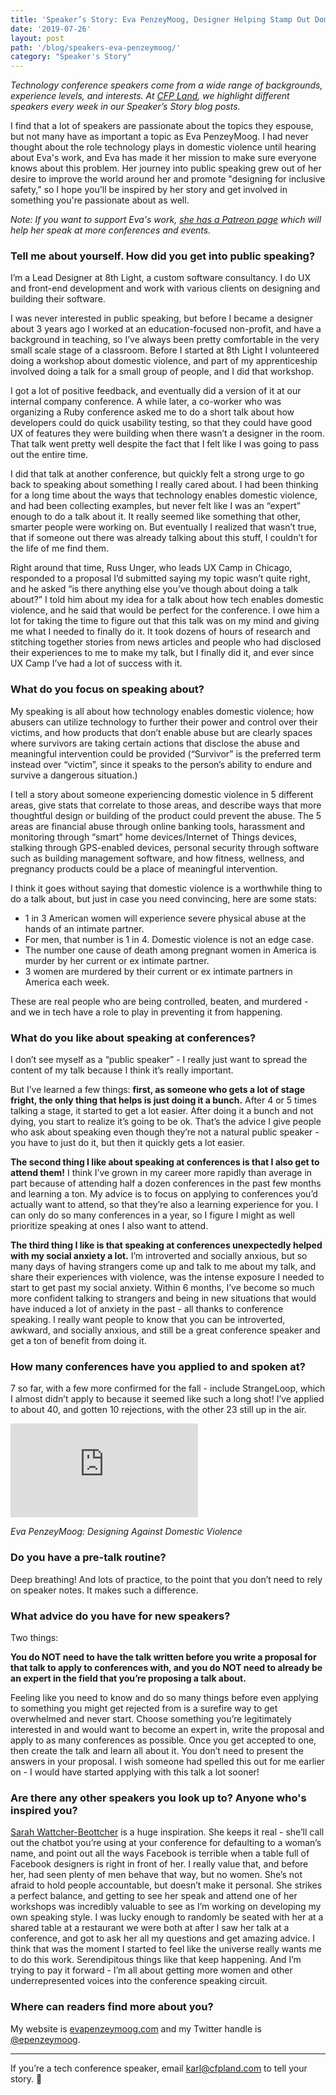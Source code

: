 ```yaml
---
title: 'Speaker’s Story: Eva PenzeyMoog, Designer Helping Stamp Out Domestic Abuse'
date: '2019-07-26'
layout: post
path: '/blog/speakers-eva-penzeymoog/'
category: "Speaker's Story"
---
```


_Technology conference speakers come from a wide range of backgrounds,
experience levels, and interests. At [CFP Land](https://www.cfpland.com/), we
highlight different speakers every week in our Speaker’s Story blog posts._

I find that a lot of speakers are passionate about the topics they espouse, but not many have as important a topic as
Eva PenzeyMoog. I had never thought about the role technology plays in domestic violence until hearing about Eva's work,
and Eva has made it her mission to make sure everyone knows about this problem. Her journey into public speaking grew out
of her desire to improve the world around her and promote "designing for inclusive safety," so I hope you'll be inspired
by her story and get involved in something you're passionate about as well.

_Note: If you want to support Eva's work, [she has a Patreon page](https://www.patreon.com/epenzeymoog) which will help her
speak at more conferences and events._

<!--more-->

### Tell me about yourself. How did you get into public speaking?

I’m a Lead Designer at 8th Light, a custom software consultancy. I do UX and front-end development and work with various clients on designing and building their software.

I was never interested in public speaking, but before I became a designer about 3 years ago I worked at an education-focused non-profit, and have a background in teaching, so I’ve always been pretty comfortable in the very small scale stage of a classroom. Before I started at 8th Light I volunteered doing a workshop about domestic violence, and part of my apprenticeship involved doing a talk for a small group of people, and I did that workshop.

I got a lot of positive feedback, and eventually did a version of it at our internal company conference. A while later, a co-worker who was organizing a Ruby conference asked me to do a short talk about how developers could do quick usability testing, so that they could have good UX of features they were building when there wasn’t a designer in the room. That talk went pretty well despite the fact that I felt like I was going to pass out the entire time.

I did that talk at another conference, but quickly felt a strong urge to go back to speaking about something I really cared about. I had been thinking for a long time about the ways that technology enables domestic violence, and had been collecting examples, but never felt like I was an “expert” enough to do a talk about it. It really seemed like something that other, smarter people were working on. But eventually I realized that wasn’t true, that if someone out there was already talking about this stuff, I couldn’t for the life of me find them.

Right around that time, Russ Unger, who leads UX Camp in Chicago, responded to a proposal I’d submitted saying my topic wasn’t quite right, and he asked “is there anything else you’ve though about doing a talk about?” I told him about my idea for a talk about how tech enables domestic violence, and he said that would be perfect for the conference. I owe him a lot for taking the time to figure out that this talk was on my mind and giving me what I needed to finally do it. It took dozens of hours of research and stitching together stories from news articles and people who had disclosed their experiences to me to make my talk, but I finally did it, and ever since UX Camp I’ve had a lot of success with it.

### What do you focus on speaking about?

My speaking is all about how technology enables domestic violence; how abusers can utilize technology to further their power and control over their victims, and how products that don’t enable abuse but are clearly spaces where survivors are taking certain actions that disclose the abuse and meaningful intervention could be provided (“Survivor” is the preferred term instead over “victim”, since it speaks to the person’s ability to endure and survive a dangerous situation.)

I tell a story about someone experiencing domestic violence in 5 different areas, give stats that correlate to those areas, and describe ways that more thoughtful design or building of the product could prevent the abuse. The 5 areas are financial abuse through online banking tools, harassment and monitoring through “smart” home devices/Internet of Things devices, stalking through GPS-enabled devices, personal security through software such as building management software, and how fitness, wellness, and pregnancy products could be a place of meaningful intervention.

I think it goes without saying that domestic violence is a worthwhile thing to do a talk about, but just in case you need convincing, here are some stats:

- 1 in 3 American women will experience severe physical abuse at the hands of an intimate partner.
- For men, that number is 1 in 4. Domestic violence is not an edge case.
- The number one cause of death among pregnant women in America is murder by her current or ex intimate partner.
- 3 women are murdered by their current or ex intimate partners in America each week.

These are real people who are being controlled, beaten, and murdered - and we in tech have a role to play in preventing it from happening.

### What do you like about speaking at conferences?

I don’t see myself as a “public speaker” - I really just want to spread the content of my talk because I think it’s really important.

But I’ve learned a few things: **first, as someone who gets a lot of stage fright, the only thing that helps is just doing it a bunch.** After 4 or 5 times talking a stage, it started to get a lot easier. After doing it a bunch and not dying, you start to realize it’s going to be ok. That’s the advice I give people who ask about speaking even though they’re not a natural public speaker - you have to just do it, but then it quickly gets a lot easier.

**The second thing I like about speaking at conferences is that I also get to attend them!** I think I’ve grown in my career more rapidly than average in part because of attending half a dozen conferences in the past few months and learning a ton. My advice is to focus on applying to conferences you’d actually want to attend, so that they’re also a learning experience for you. I can only do so many conferences in a year, so I figure I might as well prioritize speaking at ones I also want to attend.

**The third thing I like is that speaking at conferences unexpectedly helped with my social anxiety a lot.** I’m introverted and socially anxious, but so many days of having strangers come up and talk to me about my talk, and share their experiences with violence, was the intense exposure I needed to start to get past my social anxiety. Within 6 months, I’ve become so much more confident talking to strangers and being in new situations that would have induced a lot of anxiety in the past - all thanks to conference speaking. I really want people to know that you can be introverted, awkward, and socially anxious, and still be a great conference speaker and get a ton of benefit from doing it.

### How many conferences have you applied to and spoken at?

7 so far, with a few more confirmed for the fall - include StrangeLoop, which I almost didn’t apply to because it seemed like such a long shot! I’ve applied to about 40, and gotten 10 rejections, with the other 23 still up in the air.

<div class='embed-container'><iframe src='https://www.youtube.com/embed/WhWPnKg4oK4' frameborder='0' allowfullscreen></iframe></div>

_Eva PenzeyMoog: Designing Against Domestic Violence_

### Do you have a pre-talk routine?

Deep breathing! And lots of practice, to the point that you don’t need to rely on speaker notes. It makes such a difference.

### What advice do you have for new speakers?

Two things:

**You do NOT need to have the talk written before you write a proposal for that talk to apply to conferences with, and you do NOT need to already be an expert in the field that you’re proposing a talk about.**

Feeling like you need to know and do so many things before even applying to something you might get rejected from is a surefire way to get overwhelmed and never start. Choose something you’re legitimately interested in and would want to become an expert in, write the proposal and apply to as many conferences as possible. Once you get accepted to one, then create the talk and learn all about it. You don’t need to present the answers in your proposal. I wish someone had spelled this out for me earlier on - I would have started applying with this talk a lot sooner!

### Are there any other speakers you look up to? Anyone who's inspired you?

[Sarah Wattcher-Beottcher](https://twitter.com/sara_ann_marie) is a huge inspiration. She keeps it real - she’ll call out the chatbot you’re using at your conference for defaulting to a woman’s name, and point out all the ways Facebook is terrible when a table full of Facebook designers is right in front of her. I really value that, and before her, had seen plenty of men behave that way, but no women. She’s not afraid to hold people accountable, but doesn’t make it personal. She strikes a perfect balance, and getting to see her speak and attend one of her workshops was incredibly valuable to see as I’m working on developing my own speaking style. I was lucky enough to randomly be seated with her at a shared table at a restaurant we were both at after I saw her talk at a conference, and got to ask her all my questions and get amazing advice. I think that was the moment I started to feel like the universe really wants me to do this work. Serendipitous things like that keep happening. And I’m trying to pay it forward - I’m all about getting more women and other underrepresented voices into the conference speaking circuit.

### Where can readers find more about you?

My website is [evapenzeymoog.com](https://evapenzeymoog.com/) and my Twitter handle is [@epenzeymoog](https://twitter.com/epenzeymoog).

---

If you’re a tech conference speaker, email [karl@cfpland.com](mailto:karl@cfpland.com) to tell your story. 💌

